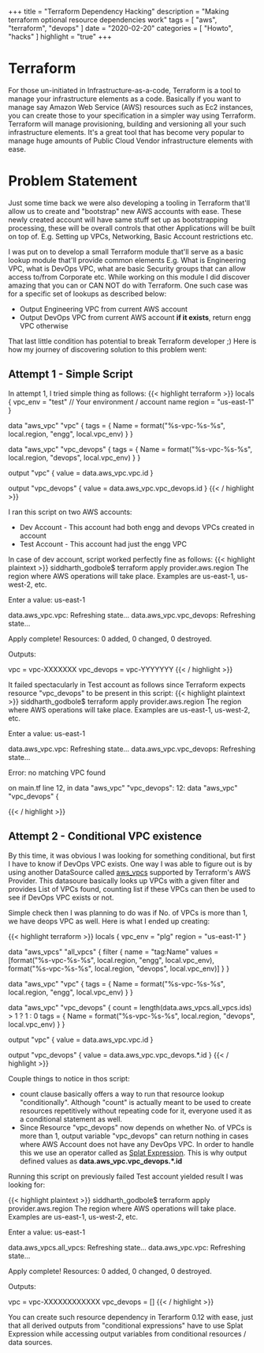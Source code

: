 +++
title = "Terraform Dependency Hacking"
description = "Making terraform optional resource dependencies work"
tags = [
    "aws",
    "terraform",
    "devops"
]
date = "2020-02-20"
categories = [
    "Howto",
    "hacks"
]
highlight = "true"
+++
# Terraform
For those un-initiated in Infrastructure-as-a-code, Terraform is a tool to manage your infrastructure elements as a code. Basically if you want to manage say Amazon Web Service (AWS) resources such as Ec2 instances, you can create those to your specification in a simpler way using Terraform. Terraform will manage provisioning, building and versioning all your such infrastructure elements. It's a great tool that has become very popular to manage huge amounts of Public Cloud Vendor infrastructure elements with ease.

# Problem Statement
Just some time back we were also developing a tooling in Terraform that'll allow us to create and "bootstrap" new AWS accounts with ease. These newly created account will have same stuff set up as bootstrapping processing, these will be overall controls that other Applications will be built on top of. E.g. Setting up VPCs, Networking, Basic Account restrictions etc.

I was put on to develop a small Terraform module that'll serve as a basic lookup module that'll provide common elements E.g. What is Engineering VPC, what is DevOps VPC, what are basic Security groups that can allow access to/from Corporate etc. While working on this module I did discover amazing that you can or CAN NOT do with Terraform. One such case was for a specific set of lookups as described below:

* Output Engineering VPC from current AWS account
* Output DevOps VPC from current AWS account __if it exists__, return engg VPC otherwise

That last little condition has potential to break Terraform developer ;) Here is how my journey of discovering solution to this problem went:

## Attempt 1 - Simple Script
In attempt 1, I tried simple thing as follows:
{{< highlight terraform  >}}
locals {
	vpc_env = "test" // Your environment / account name
	region = "us-east-1"
}

data "aws_vpc" "vpc" {
  tags = {
    Name = format("%s-vpc-%s-%s", local.region, "engg", local.vpc_env)
  }
}

data "aws_vpc" "vpc_devops" {
  tags = {
    Name = format("%s-vpc-%s-%s", local.region, "devops", local.vpc_env)
  }
}

output "vpc" {
  value = data.aws_vpc.vpc.id
}

output "vpc_devops" {
  value = data.aws_vpc.vpc_devops.id
}
{{< / highlight >}}

I ran this script on two AWS accounts:
* Dev Account - This account had both engg and devops VPCs created in account
* Test Account - This account had just the engg VPC

In case of dev account, script worked perfectly fine as follows:
{{< highlight plaintext  >}}
siddharth_godbole$ terraform apply
provider.aws.region
  The region where AWS operations will take place. Examples
  are us-east-1, us-west-2, etc.

  Enter a value: us-east-1

data.aws_vpc.vpc: Refreshing state...
data.aws_vpc.vpc_devops: Refreshing state...

Apply complete! Resources: 0 added, 0 changed, 0 destroyed.

Outputs:

vpc = vpc-XXXXXXX
vpc_devops = vpc-YYYYYYY
{{< / highlight >}}

It failed spectacularly in Test account as follows since Terraform expects resource "vpc_devops" to be present in this script:
{{< highlight plaintext  >}} 
siddharth_godbole$ terraform apply
provider.aws.region
  The region where AWS operations will take place. Examples
  are us-east-1, us-west-2, etc.

  Enter a value: us-east-1

data.aws_vpc.vpc: Refreshing state...
data.aws_vpc.vpc_devops: Refreshing state...

Error: no matching VPC found

  on main.tf line 12, in data "aws_vpc" "vpc_devops":
  12: data "aws_vpc" "vpc_devops" {

{{< / highlight >}}
## Attempt 2 - Conditional VPC existence
By this time, it was obvious I was looking for something conditional, but first I have to know if DevOps VPC exists. One way I was able to figure out is by using another DataSource called [aws_vpcs](https://www.terraform.io/docs/providers/aws/d/vpcs.html) supported by Terraform's AWS Provider. This datasoure basically looks up VPCs with a given filter and provides List of VPCs found, counting list if these VPCs can then be used to see if DevOps VPC exists or not. 

Simple check then I was planning to do was if No. of VPCs is more than 1, we have deops VPC as well. Here is what I ended up creating:

{{< highlight terraform  >}}
locals {
	vpc_env = "plg"
	region = "us-east-1"
}

data "aws_vpcs" "all_vpcs" {
  filter {
    name = "tag:Name"
    values = [format("%s-vpc-%s-%s", local.region, "engg", local.vpc_env), format("%s-vpc-%s-%s", local.region, "devops", local.vpc_env)]
  }
}

data "aws_vpc" "vpc" {
  tags = {
    Name = format("%s-vpc-%s-%s", local.region, "engg", local.vpc_env)
  }
}

data "aws_vpc" "vpc_devops" {
  count = length(data.aws_vpcs.all_vpcs.ids) > 1 ? 1 : 0
  tags = {
    Name = format("%s-vpc-%s-%s", local.region, "devops", local.vpc_env)
  }
}

output "vpc" {
  value = data.aws_vpc.vpc.id
}

output "vpc_devops" {
  value = data.aws_vpc.vpc_devops.*.id
}
{{< / highlight >}}

Couple things to notice in thos script:
* count clause basically offers a way to run that resource lookup "conditionally". Although "count" is actually meant to be used to create resources repetitively without repeating code for it, everyone used it as a conditional statement as well. 
* Since Resource "vpc_devops" now depends on whether No. of VPCs is more than 1, output variable "vpc_devops" can return nothing in cases where AWS Account does not have any DevOps VPC. In order to handle this we use an operator called as [Splat Expression](https://www.terraform.io/docs/configuration/expressions.html#splat-expressions). This is why output defined values as __data.aws_vpc.vpc_devops.*.id__

Running this script on previously failed Test account yielded result I was looking for:

{{< highlight plaintext  >}} 
siddharth_godbole$ terraform apply
provider.aws.region
  The region where AWS operations will take place. Examples
  are us-east-1, us-west-2, etc.

  Enter a value: us-east-1

data.aws_vpcs.all_vpcs: Refreshing state...
data.aws_vpc.vpc: Refreshing state...

Apply complete! Resources: 0 added, 0 changed, 0 destroyed.

Outputs:

vpc = vpc-XXXXXXXXXXXX
vpc_devops = []
{{< / highlight >}}

You can create such resource dependency in Terarform 0.12 with ease, just that all derived outputs from "conditional expressions" have to use Splat Expression while accessing output variables from conditional resources / data sources.